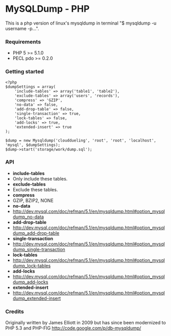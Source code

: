 # MySQLDump - PHP

This is a php version of linux's mysqldump in terminal "$ mysqldump -u username -p...".

### Requirements

- PHP 5 >= 5.1.0
- PECL pdo >= 0.2.0

### Getting started

    <?php
	$dumpSettings = array(
		'include-tables' => array('table1', 'table2'),
		'exclude-tables' => array('users', 'records'),
		'compress' => 'GZIP',
		'no-data' => false,
		'add-drop-table' => false,
		'single-transaction' => true,
		'lock-tables' => false,
		'add-locks' => true,
		'extended-insert' => true
	);

	$dump = new Mysqldump('clouddueling', 'root', 'root', 'localhost', 'mysql', $dumpSettings);
	$dump->start('storage/work/dump.sql');
	
### API

- **include-tables**
 - Only include these tables.
- **exclude-tables**
 - Exclude these tables.
- **compress**
 - GZIP, BZIP2, NONE
- **no-data**
 - http://dev.mysql.com/doc/refman/5.1/en/mysqldump.html#option_mysqldump_no-data
- **add-drop-table**
 - http://dev.mysql.com/doc/refman/5.1/en/mysqldump.html#option_mysqldump_add-drop-table
- **single-transaction**
 - http://dev.mysql.com/doc/refman/5.1/en/mysqldump.html#option_mysqldump_single-transaction
- **lock-tables**
 - http://dev.mysql.com/doc/refman/5.1/en/mysqldump.html#option_mysqldump_lock-tables
- **add-locks**
 - http://dev.mysql.com/doc/refman/5.1/en/mysqldump.html#option_mysqldump_add-locks
- **extended-insert**
 - http://dev.mysql.com/doc/refman/5.1/en/mysqldump.html#option_mysqldump_extended-insert

### Credits

Originally written by James Elliott in 2009 but has since been modernized to PHP 5.3 and PHP-FIG
http://code.google.com/p/db-mysqldump/